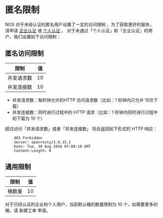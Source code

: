 # 匿名限制

NOS 对于未经认证的匿名用户设置了一定的访问限制 ，为了获取更好的服务， 请申请 [企业认证](https://c.163.com/dashboard#/m/certifyEnterprise/create/) 或 [个人认证](https://c.163.com/dashboard#/m/certifyPersonal/create/) 。 对于未通过「个人认证」和「企业认证」的用户，我们设置如下访问限制：

## 匿名访问限制

|    限制    | 值 |
|------------|----|
| 并发请求数 | 10 |
| 并发连接数 | 10 |

* 并发请求数：每秒钟允许的HTTP 访问请求数（比如：1 秒钟内只允许 10次下载）
* 并发连接数：同时进行过程中的 HTTP 请求（比如：1 秒钟内同时进行过程中的下载为 10 个）

超过访问「并发请求数」或者「并发连接数」 将会返回如下形式的 HTTP 响应：

	    403 Forbidden
	    Server: openresty/1.9.15.1
	    Date: Tue, 30 Aug 2016 07:08:18 GMT
	    Content-Length: 0

## 通用限制

|  限制  | 值 |
|--------|----|
| 桶数量 | 10 |

对于已经认证的企业和个人用户，当前默认桶的数量限制为 10 个，如需要更多的桶，请 新建工单 申请。
